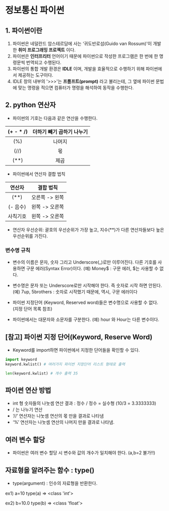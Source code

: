 # 정보통신 파이썬 
## 1. 파이썬이란
1. 파이썬은 네덜란드 암스테르담에 사는 ‘귀도반로섬(Guido van Rossum)'이 개발한 __취미 프로그래밍 프로젝트__ 이다.
2. 파이썬은 __인터프리터__ 언어이기 때문에 파이썬으로 작성한 프로그램은 한 번에 한 명령문씩 번역되고 수행된다.
3. 파이썬의 통합 개발 환경은 __IDLE__ 이며, 개발을 효율적으로 수행하기 위해 파이썬에서 제공하는 도구이다. 
4. IDLE 창의 내부의 '>>>'는 __프롬프트(prompt)__ 라고 불리는테, 그 옆에 파이썬 문법에 맞는 명령을 적으면 컴퓨터가 명령을 해석하여 동작을 수행한다.

## 2. python 연산자

* 파이썬의 기호는 다음과 같은 연산을 수행한다.

| (+ - * /) | 더하기 빼기 곱하기 나누기|
| :---: | :---: |
(%) | 나머지 
(//) | 몫 
(**) | 제곱

* 파이썬에서 연산자 결합 법칙

| 연산자 |결합 법칙|
| :---: | :---: |
(**) | 오른쪽 -> 왼쪽 
(- 음수) | 왼쪽 -> 오른쪽
사칙기호 | 왼쪽 -> 오른쪽

* 연산자 우선순위: 괄호의 우선순위가 가장 높고, 지수(**)가 다른 연산자들보다 높은 우선순위를 가진다.

### 변수명 규칙
- 변수의 이름은 문자, 숫자 그리고 Underscore(_)로만 이루어진다.
다른 기호를 사용하면 구문 에러(Syntax Error)이다. 
(예) Money$  : 구문 에러, $는 사용할 수 없다.

- 변수명은 문자 또는 Underscore로만 시작해야 한다. 즉 숫자로 시작 하면 안된다.
(예) 7up, 5brothers : 숫자로 시작했기 때문에, 역시, 구문 에러이다

- 파이썬 지정단어 (Keyword, Reserved word)들은 변수명으로 사용할 수 없다.
(지정 단어 목록 참조)

- 파이썬에서는 대문자와 소문자를 구분한다.
(예) hour 와 Hour는 다른 변수이다.

## [참고] 파이썬 지정 단어(Keyword, Reserve Word)
* Keyword를 import하면 파이썬에서 지정한 단어들을 확인할 수 있다.

```python
import keyword
keyword.kwlist() # 여러가지 파이썬 지정단어 리스트 형태로 출력

len(keyword.kwlist) # 개수 출력 35
```

## 파이썬 연산 방법
- int 형 숫자들의 나눗셈 연산 결과 : 정수 / 정수 = 실수형 (10/3 = 3.3333333)
- / 는 나누기 연산
- ‘//’   연산자는 나눗셈 연산의 몫 만을 결과로 나타냄 
- ‘%’ 연산자는 나눗셈 연산의 나머지 만을 결과로 나타냄.


## 여러 변수 할당
- 파이썬은 여러 변수 할당 시 변수와 값의 개수가 일치해야 한다. (a,b=2 불가!!)

## 자료형을 알려주는 함수 : type()
* type(argument) : 인수의 자료형을 반환한다.

ex1) a=10 type(a) => <class 'int'>

ex2) b=10.0 type(b) => <class 'float'>

